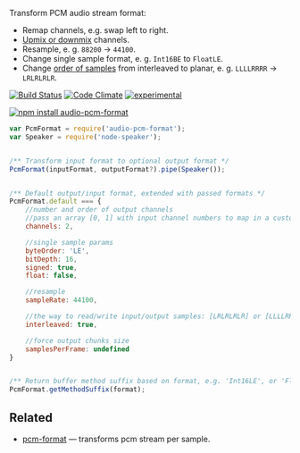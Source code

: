 Transform PCM audio stream format:

* Remap channels, e.g. swap left to right.
* [Upmix or downmix](https://developer.mozilla.org/en-US/docs/Web/API/Web_Audio_API/Basic_concepts_behind_Web_Audio_API#Up-mixing_and_down-mixing) channels.
* Resample, e. g. `88200` → `44100`.
* Change single sample format, e. g. `Int16BE` to `FloatLE`.
* Change [order of samples](https://developer.mozilla.org/en-US/docs/Web/API/Web_Audio_API/Basic_concepts_behind_Web_Audio_API#Planar_versus_interleaved_buffers) from interleaved to planar, e. g. `LLLLRRRR` → `LRLRLRLR`.

[![Build Status](https://travis-ci.org/dfcreative/audio-pcm-format.svg?branch=master)](https://travis-ci.org/dfcreative/audio-pcm-format) [![Code Climate](https://codeclimate.com/github/dfcreative/audio-pcm-format/badges/gpa.svg)](https://codeclimate.com/github/dfcreative/audio-pcm-format) [![experimental](http://badges.github.io/stability-badges/dist/experimental.svg)](http://github.com/badges/stability-badges)

[![npm install audio-pcm-format](https://nodei.co/npm/audio-pcm-format.png?mini=true)](https://npmjs.org/package/audio-pcm-format/)


```js
var PcmFormat = require('audio-pcm-format');
var Speaker = require('node-speaker');


/** Transform input format to optional output format */
PcmFormat(inputFormat, outputFormat?).pipe(Speaker());


/** Default output/input format, extended with passed formats */
PcmFormat.default === {
	//number and order of output channels
	//pass an array [0, 1] with input channel numbers to map in a custom way
	channels: 2,

	//single sample params
	byteOrder: 'LE',
	bitDepth: 16,
	signed: true,
	float: false,

	//resample
	sampleRate: 44100,

	//the way to read/write input/output samples: [LRLRLRLR] or [LLLLRRRR]
	interleaved: true,

	//force output chunks size
	samplesPerFrame: undefined
}


/** Return buffer method suffix based on format, e.g. 'Int16LE', or 'FloatLE' */
PcmFormat.getMethodSuffix(format);
```


## Related

* [pcm-format](https://npmjs.org/package/pcm-format) — transforms pcm stream per sample.